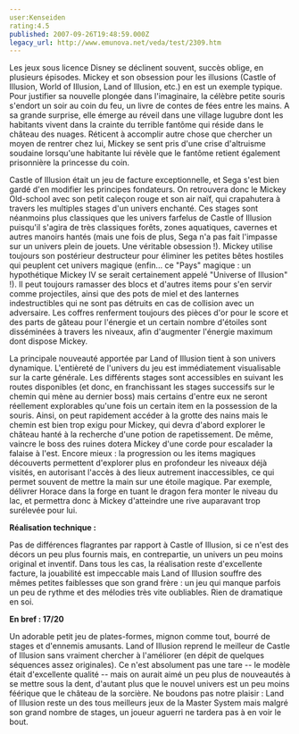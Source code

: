 ```yaml
---
user:Kenseiden
rating:4.5
published: 2007-09-26T19:48:59.000Z
legacy_url: http://www.emunova.net/veda/test/2309.htm
---
```

Les jeux sous licence Disney se déclinent souvent, succès oblige, en plusieurs épisodes. Mickey et son obsession pour les illusions (Castle of Illusion, World of Illusion, Land of Illusion, etc.) en est un exemple typique. Pour justifier sa nouvelle plongée dans l'imaginaire, la célèbre petite souris s'endort un soir au coin du feu, un livre de contes de fées entre les mains. A sa grande surprise, elle émerge au réveil dans une village lugubre dont les habitants vivent dans la crainte du terrible fantôme qui réside dans le château des nuages. Réticent à accomplir autre chose que chercher un moyen de rentrer chez lui, Mickey se sent pris d'une crise d'altruisme soudaine lorsqu'une habitante lui révèle que le fantôme retient également prisonnière la princesse du coin.  

  

Castle of Illusion était un jeu de facture exceptionnelle, et Sega s'est bien gardé d'en modifier les principes fondateurs. On retrouvera donc le Mickey Old-school avec son petit caleçon rouge et son air naïf, qui crapahutera à travers les multiples stages d'un univers enchanté. Ces stages sont néanmoins plus classiques que les univers farfelus de Castle of Illusion puisqu'il s'agira de très classiques forêts, zones aquatiques, cavernes et autres manoirs hantés (mais une fois de plus, Sega n'a pas fait l'impasse sur un univers plein de jouets. Une véritable obsession !). Mickey utilise toujours son postérieur destructeur pour éliminer les petites bêtes hostiles qui peuplent cet univers magique (enfin... ce "Pays" magique : un hypothétique Mickey IV se serait certainement appelé "Universe of Illusion" !). Il peut toujours ramasser des blocs et d'autres items pour s'en servir comme projectiles, ainsi que des pots de miel et des lanternes indestructibles qui ne sont pas détruits en cas de collision avec un adversaire. Les coffres renferment toujours des pièces d'or pour le score et des parts de gâteau pour l'énergie et un certain nombre d'étoiles sont disséminées à travers les niveaux, afin d'augmenter l'énergie maximum dont dispose Mickey.  

  

La principale nouveauté apportée par Land of Illusion tient à son univers dynamique. L'entièreté de l'univers du jeu est immédiatement visualisable sur la carte générale. Les différents stages sont accessibles en suivant les routes disponibles (et donc, en franchissant les stages successifs sur le chemin qui mène au dernier boss) mais certains d'entre eux ne seront réellement explorables qu'une fois un certain item en la possession de la souris. Ainsi, on peut rapidement accéder à la grotte des nains mais le chemin est bien trop exigu pour Mickey, qui devra d'abord explorer le château hanté à la recherche d'une potion de rapetissement. De même, vaincre le boss des ruines dotera Mickey d'une corde pour escalader la falaise à l'est. Encore mieux : la progression ou les items magiques découverts permettent d'explorer plus en profondeur les niveaux déjà visités, en autorisant l'accès à des lieux autrement inaccessibles, ce qui permet souvent de mettre la main sur une étoile magique. Par exemple, délivrer Horace dans la forge en tuant le dragon fera monter le niveau du lac, et permettra donc à Mickey d'atteindre une rive auparavant trop surélevée pour lui.  

  

**Réalisation technique :**   

Pas de différences flagrantes par rapport à Castle of Illusion, si ce n'est des décors un peu plus fournis mais, en contrepartie, un univers un peu moins original et inventif. Dans tous les cas, la réalisation reste d'excellente facture, la jouabilité est impeccable mais Land of Illusion souffre des mêmes petites faiblesses que son grand frère : un jeu qui manque parfois un peu de rythme et des mélodies très vite oubliables. Rien de dramatique en soi.  

  

**En bref : 17/20**   

Un adorable petit jeu de plates-formes, mignon comme tout, bourré de stages et d'ennemis amusants. Land of Illusion reprend le meilleur de Castle of Illusion sans vraiment chercher à l'améliorer (en dépit de quelques séquences assez originales). Ce n'est absolument pas une tare -- le modèle était d'excellente qualité -- mais on aurait aimé un peu plus de nouveautés à se mettre sous la dent, d'autant plus que le nouvel univers est un peu moins féérique que le château de la sorcière. Ne boudons pas notre plaisir : Land of Illusion reste un des tous meilleurs jeux de la Master System mais malgré son grand nombre de stages, un joueur aguerri ne tardera pas à en voir le bout.